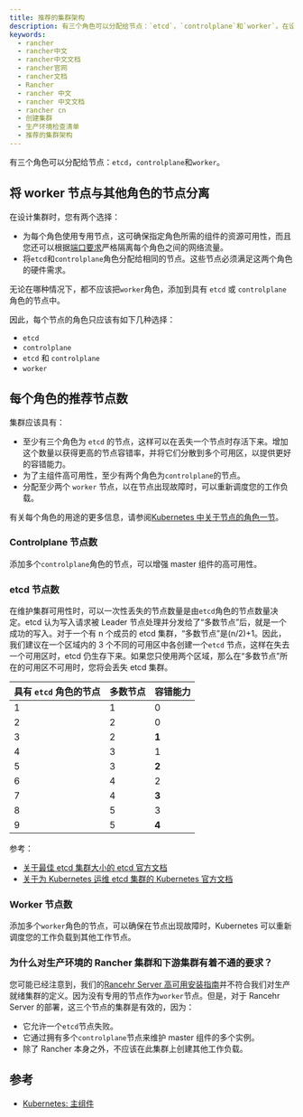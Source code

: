 ```yaml
---
title: 推荐的集群架构
description: 有三个角色可以分配给节点：`etcd`，`controlplane`和`worker`。在设计集群时，您有两个选择，为每个角色使用专用节点。这可确保指定角色所需的组件的资源可用性；将`etcd`和`controlplane`角色分配给相同的节点。这些节点必须满足这两个角色的硬件需求。无论在哪种情况下，都不应该把`worker`角色，添加到具有 `etcd` 或 `controlplane` 角色的节点中。
keywords:
  - rancher
  - rancher中文
  - rancher中文文档
  - rancher官网
  - rancher文档
  - Rancher
  - rancher 中文
  - rancher 中文文档
  - rancher cn
  - 创建集群
  - 生产环境检查清单
  - 推荐的集群架构
---
```


有三个角色可以分配给节点：`etcd`，`controlplane`和`worker`。

## 将 worker 节点与其他角色的节点分离

在设计集群时，您有两个选择：

- 为每个角色使用专用节点，这可确保指定角色所需的组件的资源可用性，而且您还可以根据[端口要求](/docs/rancher2/cluster-provisioning/node-requirements/)严格隔离每个角色之间的网络流量。
- 将`etcd`和`controlplane`角色分配给相同的节点。这些节点必须满足这两个角色的硬件需求。

无论在哪种情况下，都不应该把`worker`角色，添加到具有 `etcd` 或 `controlplane` 角色的节点中。

因此，每个节点的角色只应该有如下几种选择：

- `etcd`
- `controlplane`
- `etcd` 和 `controlplane`
- `worker`

## 每个角色的推荐节点数

集群应该具有：

- 至少有三个角色为 `etcd` 的节点，这样可以在丢失一个节点时存活下来。增加这个数量以获得更高的节点容错率，并将它们分散到多个可用区，以提供更好的容错能力。
- 为了主组件高可用性，至少有两个角色为`controlplane`的节点。
- 分配至少两个 `worker` 节点，以在节点出现故障时，可以重新调度您的工作负载。

有关每个角色的用途的更多信息，请参阅[Kubernetes 中关于节点的角色一节](/docs/rancher2/cluster-provisioning/production/nodes-and-roles/)。

### Controlplane 节点数

添加多个`controlplane`角色的节点，可以增强 master 组件的高可用性。

### etcd 节点数

在维护集群可用性时，可以一次性丢失的节点数量是由`etcd`角色的节点数量决定。etcd 认为写入请求被 Leader 节点处理并分发给了“多数节点”后，就是一个成功的写入。对于一个有 n 个成员的 etcd 集群，“多数节点”是(n/2)+1。因此，我们建议在一个区域内的 3 个不同的可用区中各创建一个`etcd` 节点，这样在失去一个可用区时，etcd 仍生存下来。如果您只使用两个区域，那么在“多数节点”所在的可用区不可用时，您将会丢失 etcd 集群。

| 具有 `etcd` 角色的节点 | 多数节点 | 容错能力 |
| ---------------------- | -------- | -------- |
| 1                      | 1        | 0        |
| 2                      | 2        | 0        |
| 3                      | 2        | **1**    |
| 4                      | 3        | 1        |
| 5                      | 3        | **2**    |
| 6                      | 4        | 2        |
| 7                      | 4        | **3**    |
| 8                      | 5        | 3        |
| 9                      | 5        | **4**    |

参考：

- [关于最佳 etcd 集群大小的 etcd 官方文档](https://etcd.io/docs/v3.4.0/faq/#what-is-failure-tolerance)
- [关于为 Kubernetes 运维 etcd 集群的 Kubernetes 官方文档](https://kubernetes.io/docs/tasks/administer-cluster/configure-upgrade-etcd/)

### Worker 节点数

添加多个`worker`角色的节点，可以确保在节点出现故障时，Kubernetes 可以重新调度您的工作负载到其他工作节点。

### 为什么对生产环境的 Rancher 集群和下游集群有着不通的要求？

您可能已经注意到，我们的[Rancehr Server 高可用安装指南](/docs/rancher2/installation/install-rancher-on-k8s/)并不符合我们对生产就绪集群的定义。因为没有专用的节点作为`worker`节点。但是，对于 Rancehr Server 的部署，这三个节点的集群是有效的，因为：

- 它允许一个`etcd`节点失败。
- 它通过拥有多个`controlplane`节点来维护 master 组件的多个实例。
- 除了 Rancher 本身之外，不应该在此集群上创建其他工作负载。

## 参考

- [Kubernetes: 主组件](https://kubernetes.io/docs/concepts/overview/components/#master-components)
